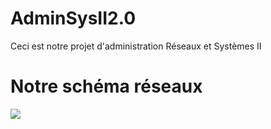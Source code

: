# AdminSysII2.0

<p>Ceci est notre projet d'administration Réseaux et Systèmes II</p>

<h1> Notre schéma réseaux </h1>

<img src="https://github.com/edouardmais1/AdminSysII2.0/blob/main/IMG/ArchitectureNetwork.png">
